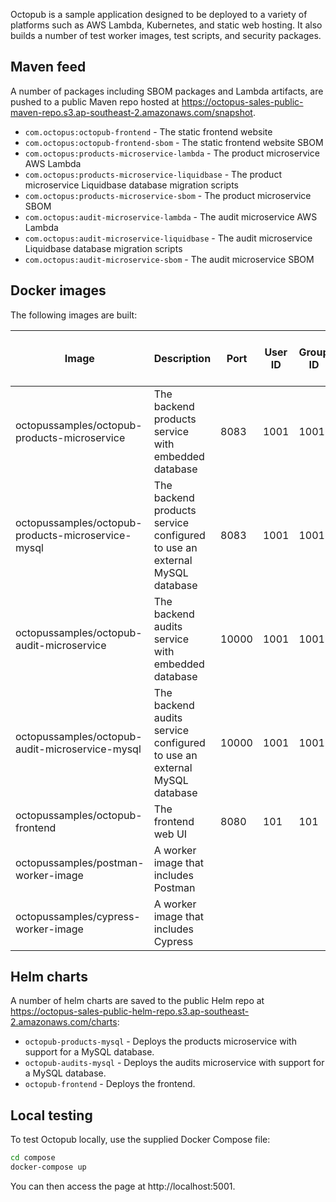 Octopub is a sample application designed to be deployed to a variety of platforms such as AWS Lambda, Kubernetes, and
static web hosting. It also builds a number of test worker images, test scripts, and security packages.

## Maven feed

A number of packages including SBOM packages and Lambda artifacts, are pushed to a public Maven repo hosted at
https://octopus-sales-public-maven-repo.s3.ap-southeast-2.amazonaws.com/snapshot.

* `com.octopus:octopub-frontend` - The static frontend website
* `com.octopus:octopub-frontend-sbom` - The static frontend website SBOM
* `com.octopus:products-microservice-lambda` - The product microservice AWS Lambda
* `com.octopus:products-microservice-liquidbase` - The product microservice Liquidbase database migration scripts
* `com.octopus:products-microservice-sbom` - The product microservice SBOM
* `com.octopus:audit-microservice-lambda` - The audit microservice AWS Lambda
* `com.octopus:audit-microservice-liquidbase` - The audit microservice Liquidbase database migration scripts
* `com.octopus:audit-microservice-sbom` - The audit microservice SBOM

## Docker images

The following images are built:

| Image                                              | Description                                                               | Port  | User ID | Group ID | Filesystem Write Access Required |
|----------------------------------------------------|---------------------------------------------------------------------------|-------|---------|----------|----------------------------------|
| octopussamples/octopub-products-microservice       | The backend products service with embedded database                       | 8083  | 1001    | 1001     | true                             |
| octopussamples/octopub-products-microservice-mysql | The backend products service configured to use an external MySQL database | 8083  | 1001    | 1001     | true                             |
| octopussamples/octopub-audit-microservice          | The backend audits service with embedded database                         | 10000 | 1001    | 1001     | true                             |
| octopussamples/octopub-audit-microservice-mysql    | The backend audits service configured to use an external MySQL database   | 10000 | 1001    | 1001     | true                             |
| octopussamples/octopub-frontend                    | The frontend web UI                                                       | 8080  | 101     | 101      | true                             |
| octopussamples/postman-worker-image                | A worker image that includes Postman                                      |       |         |          |                                  |
| octopussamples/cypress-worker-image                | A worker image that includes Cypress                                      |       |         |          |                                  |

## Helm charts

A number of helm charts are saved to the public Helm repo at
https://octopus-sales-public-helm-repo.s3.ap-southeast-2.amazonaws.com/charts:

* `octopub-products-mysql` - Deploys the products microservice with support for a MySQL database.
* `octopub-audits-mysql` - Deploys the audits microservice with support for a MySQL database.
* `octopub-frontend` - Deploys the frontend.

## Local testing

To test Octopub locally, use the supplied Docker Compose file:

```bash
cd compose
docker-compose up
```

You can then access the page at http://localhost:5001.
